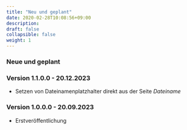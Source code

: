 ```yaml
---
title: "Neu und geplant"
date: 2020-02-28T10:08:56+09:00
description: 
draft: false
collapsible: false
weight: 1
---
```

### Neue und geplant

### Version 1.1.0.0 - 20.12.2023
- Setzen von Dateinamenplatzhalter direkt aus der Seite *Dateiname*

### Version 1.0.0.0 - 20.09.2023
- Erstveröffentlichung